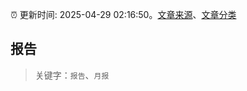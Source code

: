 :alarm_clock: 更新时间: 2025-04-29 02:16:50。[文章来源](/README.md)、[文章分类](/TAGS.md)

## 报告


> 关键字：`报告`、`月报`



